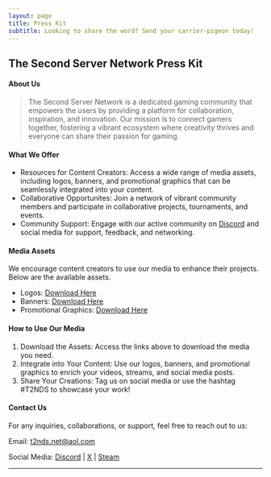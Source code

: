 ```yaml
---
layout: page
title: Press Kit
subtitle: Looking to share the word? Send your carrier-pigeon today!
---
```

## The Second Server Network Press Kit
#### About Us
> The Second Server Network is a dedicated gaming community that empowers the users by providing a platform for collaboration, inspiration, and innovation. Our mission is to connect gamers together, fostering a vibrant ecosystem where creativity thrives and everyone can share their passion for gaming.


#### What We Offer
- Resources for Content Creators: Access a wide range of media assets, including logos, banners, and promotional graphics that can be seamlessly integrated into your content.
- Collaborative Opportunites: Join a network of vibrant community members and participate in collaborative projects, tournaments, and events.
- Community Support: Engage with our active community on [Discord](https://discord.gg/FEzMPT4) and social media for support, feedback, and networking.


#### Media Assets
 We encourage content creators to use our media to enhance their projects. Below are the available assets.
 - Logos: [Download Here](#)
 - Banners: [Download Here](#)
 - Promotional Graphics: [Download Here](#)

#### How to Use Our Media
1. Download the Assets: Access the links above to download the media you need.
2. Integrate into Your Content: Use our logos, banners, and promotional graphics to enrich your videos, streams, and social media posts.
3. Share Your Creations: Tag us on social media or use the hashtag #T2NDS to showcase your work!

#### Contact Us
For any inquiries, collaborations, or support, feel free to reach out to us:

Email: [t2nds.net@aol.com](mailto:t2nds.net@aol.com)

Social Media: [Discord]() | [X]() | [Steam]()


---


